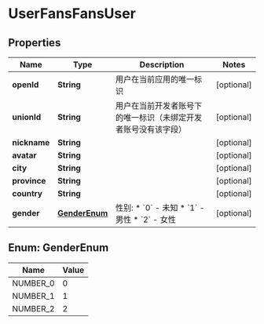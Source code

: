 # UserFansFansUser

## Properties
Name | Type | Description | Notes
------------ | ------------- | ------------- | -------------
**openId** | **String** | 用户在当前应用的唯一标识 |  [optional]
**unionId** | **String** | 用户在当前开发者账号下的唯一标识（未绑定开发者账号没有该字段） |  [optional]
**nickname** | **String** |  |  [optional]
**avatar** | **String** |  |  [optional]
**city** | **String** |  |  [optional]
**province** | **String** |  |  [optional]
**country** | **String** |  |  [optional]
**gender** | [**GenderEnum**](#GenderEnum) | 性别:   * &#x60;0&#x60; - 未知   * &#x60;1&#x60; - 男性   * &#x60;2&#x60; - 女性  |  [optional]

<a name="GenderEnum"></a>
## Enum: GenderEnum
Name | Value
---- | -----
NUMBER_0 | 0
NUMBER_1 | 1
NUMBER_2 | 2
